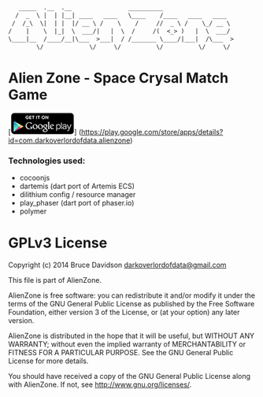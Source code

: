     
       _____  .__  .__                __________                    
      /  _  \ |  | |__| ____   ____   \____    /____   ____   ____  
     /  /_\  \|  | |  |/ __ \ /    \    /     //  _ \ /    \_/ __ \ 
    /    |    \  |_|  \  ___/|   |  \  /     /(  <_> )   |  \  ___/ 
    \____|__  /____/__|\___  >___|  / /_______ \____/|___|  /\___  >
            \/             \/     \/          \/          \/     \/ 


# Alien Zone - Space Crysal Match Game
[![Get it on Google Play](assets/en_generic_rgb_wo_45.png)] (https://play.google.com/store/apps/details?id=com.darkoverlordofdata.alienzone)


### Technologies used:
* cocoonjs
* dartemis (dart port of Artemis ECS)
* dilithium config / resource manager
* play_phaser (dart port of phaser.io)
* polymer

# GPLv3 License

Copyright (c) 2014 Bruce Davidson <darkoverlordofdata@gmail.com>

This file is part of AlienZone.

AlienZone is free software: you can redistribute it and/or modify
it under the terms of the GNU General Public License as published by
the Free Software Foundation, either version 3 of the License, or
(at your option) any later version.

AlienZone is distributed in the hope that it will be useful,
but WITHOUT ANY WARRANTY; without even the implied warranty of
MERCHANTABILITY or FITNESS FOR A PARTICULAR PURPOSE.  See the
GNU General Public License for more details.

You should have received a copy of the GNU General Public License
along with AlienZone.  If not, see <http://www.gnu.org/licenses/>.
